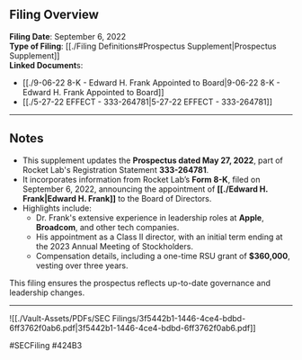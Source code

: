 ## Filing Overview

**Filing Date**: September 6, 2022  
**Type of Filing**: [[./Filing Definitions#Prospectus Supplement|Prospectus Supplement]]  
**Linked Document**s: 
-  [[./9-06-22 8-K - Edward H. Frank Appointed to Board|9-06-22 8-K - Edward H. Frank Appointed to Board]]  
-  [[./5-27-22 EFFECT - 333-264781|5-27-22 EFFECT - 333-264781]]

---
## Notes

- This supplement updates the **Prospectus dated May 27, 2022**, part of Rocket Lab's Registration Statement **333-264781**.  
- It incorporates information from Rocket Lab’s **Form 8-K**, filed on September 6, 2022, announcing the appointment of **[[./Edward H. Frank|Edward H. Frank]]** to the Board of Directors.  
- Highlights include:  
  - Dr. Frank's extensive experience in leadership roles at **Apple**, **Broadcom**, and other tech companies.  
  - His appointment as a Class II director, with an initial term ending at the 2023 Annual Meeting of Stockholders.  
  - Compensation details, including a one-time RSU grant of **$360,000**, vesting over three years.  

This filing ensures the prospectus reflects up-to-date governance and leadership changes.

---

![[./Vault-Assets/PDFs/SEC Filings/3f5442b1-1446-4ce4-bdbd-6ff3762f0ab6.pdf|3f5442b1-1446-4ce4-bdbd-6ff3762f0ab6.pdf]]

#SECFiling #424B3